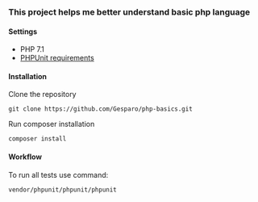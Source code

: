 ### This project helps me better understand basic php language

#### Settings

* PHP 7.1
* [PHPUnit requirements](https://phpunit.readthedocs.io/en/latest/installation.html#requirements)

#### Installation

Clone the repository
```
git clone https://github.com/Gesparo/php-basics.git
```
Run composer installation
```
composer install
```

#### Workflow

To run all tests use command: 
```
vendor/phpunit/phpunit/phpunit 
```